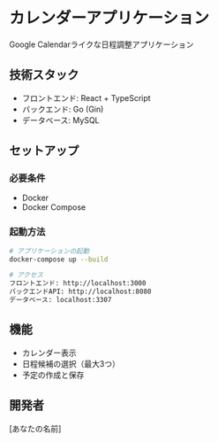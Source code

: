 # カレンダーアプリケーション

Google Calendarライクな日程調整アプリケーション

## 技術スタック

- フロントエンド: React + TypeScript
- バックエンド: Go (Gin)
- データベース: MySQL

## セットアップ

### 必要条件

- Docker
- Docker Compose

### 起動方法

```bash
# アプリケーションの起動
docker-compose up --build

# アクセス
フロントエンド: http://localhost:3000
バックエンドAPI: http://localhost:8080
データベース: localhost:3307
```

## 機能

- カレンダー表示
- 日程候補の選択（最大3つ）
- 予定の作成と保存

## 開発者

[あなたの名前]
